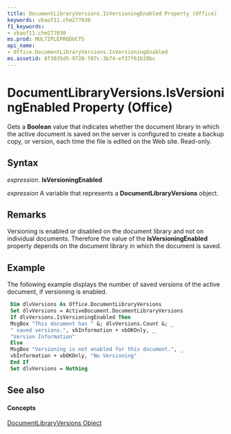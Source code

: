 ```yaml
---
title: DocumentLibraryVersions.IsVersioningEnabled Property (Office)
keywords: vbaof11.chm277030
f1_keywords:
- vbaof11.chm277030
ms.prod: MULTIPLEPRODUCTS
api_name:
- Office.DocumentLibraryVersions.IsVersioningEnabled
ms.assetid: 8f3035d5-9720-f87c-3b74-ef37f61b28bc
---
```



# DocumentLibraryVersions.IsVersioningEnabled Property (Office)

Gets a  **Boolean** value that indicates whether the document library in which the active document is saved on the server is configured to create a backup copy, or version, each time the file is edited on the Web site. Read-only.


## Syntax

 _expression_. **IsVersioningEnabled**

 _expression_ A variable that represents a **DocumentLibraryVersions** object.


## Remarks

Versioning is enabled or disabled on the document library and not on individual documents. Therefore the value of the  **IsVersioningEnabled** property depends on the document library in which the document is saved.


## Example

The following example displays the number of saved versions of the active document, if versioning is enabled.


```vb
 Dim dlvVersions As Office.DocumentLibraryVersions 
 Set dlvVersions = ActiveDocument.DocumentLibraryVersions 
 If dlvVersions.IsVersioningEnabled Then 
 MsgBox "This document has " &; dlvVersions.Count &; _ 
 " saved versions.", vbInformation + vbOKOnly, _ 
 "Version Information" 
 Else 
 MsgBox "Versioning is not enabled for this document.", _ 
 vbInformation + vbOKOnly, "No Versioning" 
 End If 
 Set dlvVersions = Nothing 

```


## See also


#### Concepts


[DocumentLibraryVersions Object](documentlibraryversions-object-office.md)


